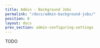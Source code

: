 ```yaml
---
title: Admin - Background Jobs
permalink: "/docs/admin-background-jobs/"
position: 8
layout: docs
prev_section: admin-configuring-settings
---
```


TODO
